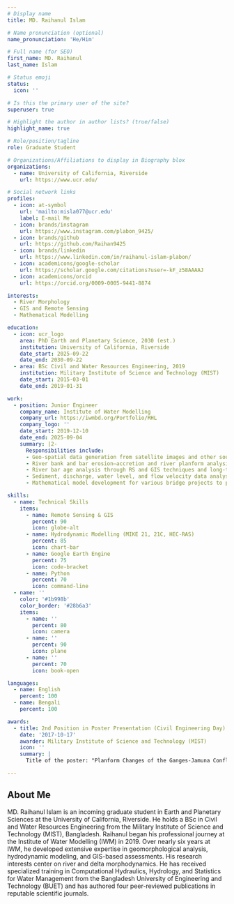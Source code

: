 ```yaml
---
# Display name
title: MD. Raihanul Islam

# Name pronunciation (optional)
name_pronunciation: 'He/Him'

# Full name (for SEO)
first_name: MD. Raihanul
last_name: Islam

# Status emoji
status:
  icon: ''

# Is this the primary user of the site?
superuser: true

# Highlight the author in author lists? (true/false)
highlight_name: true

# Role/position/tagline
role: Graduate Student

# Organizations/Affiliations to display in Biography blox
organizations:
  - name: University of California, Riverside
    url: https://www.ucr.edu/

# Social network links
profiles:
  - icon: at-symbol
    url: 'mailto:misla077@ucr.edu'
    label: E-mail Me
  - icon: brands/instagram
    url: https://www.instagram.com/plabon_9425/
  - icon: brands/github
    url: https://github.com/Raihan9425
  - icon: brands/linkedin
    url: https://www.linkedin.com/in/raihanul-islam-plabon/
  - icon: academicons/google-scholar
    url: https://scholar.google.com/citations?user=-kF_z58AAAAJ
  - icon: academicons/orcid
    url: https://orcid.org/0009-0005-9441-8874

interests:
  - River Morphology
  - GIS and Remote Sensing
  - Mathematical Modelling

education:
  - icon: ucr_logo
    area: PhD Earth and Planetary Science, 2030 (est.)
    institution: University of California, Riverside
    date_start: 2025-09-22
    date_end: 2030-09-22
  - area: BSc Civil and Water Resources Engineering, 2019
    institution: Military Institute of Science and Technology (MIST)
    date_start: 2015-03-01
    date_end: 2019-01-31

work:
  - position: Junior Engineer
    company_name: Institute of Water Modelling
    company_url: https://iwmbd.org/Portfolio/RHL
    company_logo: ''
    date_start: 2019-12-10
    date_end: 2025-09-04
    summary: |2-
      Responsibilities include:
      - Geo-spatial data generation from satellite images and other sources, time series analysis, and two-dimensional hydrodynamic model development to find suitable locations for hydraulic structures like bridges, culverts, intake pumps, etc.
      - River bank and bar erosion–accretion and river planform analysis to understand fluvial processes in the river systems.
      - River bar age analysis through RS and GIS techniques and long-term stability analysis via a 2D hydrodynamic model.
      - Sediment, discharge, water level, and flow velocity data analysis for various rivers.
      - Mathematical model development for various bridge projects to provide hydro-morphological parameters for bridge design.

skills:
  - name: Technical Skills
    items:
      - name: Remote Sensing & GIS
        percent: 90
        icon: globe-alt
      - name: Hydrodynamic Modelling (MIKE 21, 21C, HEC-RAS)
        percent: 85
        icon: chart-bar
      - name: Google Earth Engine
        percent: 75
        icon: code-bracket
      - name: Python
        percent: 70
        icon: command-line
  - name: ''
    color: '#1b998b'
    color_border: '#28b6a3'
    items:
      - name: ''
        percent: 80
        icon: camera
      - name: ''
        percent: 90
        icon: plane
      - name: ''
        percent: 70
        icon: book-open

languages:
  - name: English
    percent: 100
  - name: Bengali
    percent: 100

awards:
  - title: 2nd Position in Poster Presentation (Civil Engineering Day)
    date: '2017-10-17'
    awarder: Military Institute of Science and Technology (MIST)
    icon: ''
    summary: |
      Title of the poster: "Planform Changes of the Ganges-Jamuna Confluence and Its Relation to Flood"

---
```


## About Me

MD. Raihanul Islam is an incoming graduate student in Earth and Planetary Sciences at the University of California, Riverside. He holds a BSc in Civil and Water Resources Engineering from the Military Institute of Science and Technology (MIST), Bangladesh. Raihanul began his professional journey at the Institute of Water Modelling (IWM) in 2019. Over nearly six years at IWM, he developed extensive expertise in geomorphological analysis, hydrodynamic modeling, and GIS-based assessments. His research interests center on river and delta morphodynamics. He has received specialized training in Computational Hydraulics, Hydrology, and Statistics for Water Management from the Bangladesh University of Engineering and Technology (BUET) and has authored four peer-reviewed publications in reputable scientific journals.


